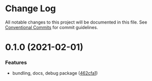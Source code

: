 # Change Log

All notable changes to this project will be documented in this file.
See [Conventional Commits](https://conventionalcommits.org) for commit guidelines.

# 0.1.0 (2021-02-01)


### Features

* bundling, docs, debug package ([462cfa1](https://github.com/Eyevinn/web-player/commit/462cfa118f776d01ed41e35ad8c4ef87ca252169))
